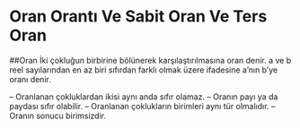 # Oran Orantı Ve Sabit Oran Ve Ters Oran

##Oran
İki çokluğun birbirine bölünerek karşılaştırılmasına oran denir. a ve b reel sayılarından en az biri sıfırdan farklı olmak üzere   ifadesine a’nın b’ye oranı denir.

– Oranlanan çokluklardan ikisi aynı anda sıfır olamaz.
– Oranın payı ya da paydası sıfır olabilir.
– Oranlanan çoklukların birimleri aynı tür olmalıdır.
– Oranın sonucu birimsizdir.
